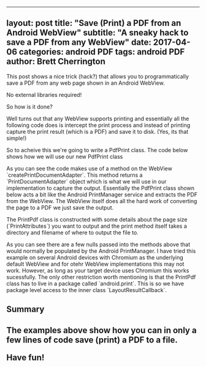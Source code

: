 
---
layout: post
title:  "Save (Print) a PDF from an Android WebView"
subtitle: "A sneaky hack to save a PDF from any WebView"
date:   2017-04-06
categories: android PDF
tags: android PDF
author: Brett Cherrington
---

<section class="blog-intro">
<div class="col-md-12">
	<p>This post shows a nice trick (hack?) that allows you to programmatically save a PDF from any web page shown in an Android WebView.</p>
  <p>No external libraries required!</p>
</div>
</section>

<div class="col-md-12">
  <p>So how is it done?</p>
  <p>Well turns out that any WebView supports printing and essentially all the following code does is intercept the
  print process and instead of printing capture the print result (which is a PDF) and save it to disk. (Yes, its that simple!)</p>
  <p>So to acheive this we're going to write a PdfPrint class. The code below shows how we will use our new PdfPrint class</p>
  <script src="https://gist.github.com/brettwold/e8dc5ff02ecb07aebf4c96e130caf65b.js"></script>
  <p>As you can see the code makes use of a method on the WebView `createPrintDocumentAdapter`. This method returns 
  a `PrintDocumentAdapter` object which is what we will use in our implementation to capture the output. Essentially the
  PdfPrint class shown below acts a bit like the Android PrintManager service and extracts the PDF from the WebView. The
  WebView itself does all the hard work of converting the page to a PDF we just save the output.</p>
  <p>The PrintPdf class is constructed with some details about the page size (`PrintAttributes`) you want to output and the
  print method itself takes a directory and filename of where to output the file to.</p>
  <script src="https://gist.github.com/brettwold/838c092329c486b6112c8ebe94c8007e.js"></script>
  <p>As you can see there are a few nulls passed into the methods above that would normally be populated by the Android
  PrintManager. I have tried this example on several Android devices with Chromium as the underlying default WebView and
  for otehr WebView implementations this may not work. However, as long as your target device uses Chromium this works
  sucessfully. The only other restriction worth mentioning is that the PrintPdf class has to live in a package called
  `android.print`. This is so we have package level access to the inner class `LayoutResultCallback`.</p>
  <h2>Summary<h2>
  <p>The examples above show how you can in only a few lines of code save (print) a PDF to a file.</p>
  <p>Have fun!</p>

</div>
